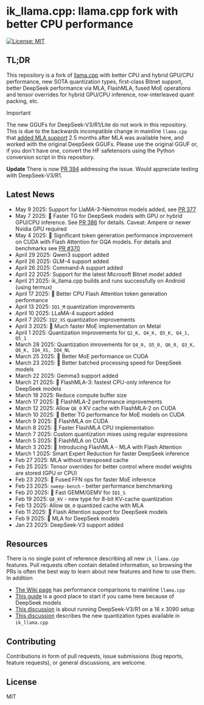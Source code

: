 # ik_llama.cpp: llama.cpp fork with better CPU performance

[![License: MIT](https://img.shields.io/badge/license-MIT-blue.svg)](https://opensource.org/licenses/MIT)

## TL;DR

This repository is a fork of [llama.cpp](https://github.com/ggerganov/llama.cpp) with better CPU and hybrid GPU/CPU performance, new SOTA quantization types, first-class Bitnet support, better DeepSeek performance via MLA, FlashMLA, fused MoE operations and tensor overrides for hybrid GPU/CPU inference, row-interleaved quant packing, etc.

>[!IMPORTANT]
>The new GGUFs for DeepSeek-V3/R1/Lite do not work in this repository. This is due to the backwards incompatible change in mainline `llama.cpp` that [added MLA support](https://github.com/ggml-org/llama.cpp/pull/12801)
>2.5 months after MLA was available here, and worked with the original DeepSeek GGUFs. Please use the original GGUF or, if you don't have one, convert the HF safetensors using the Python conversion script in this repository.
>
>**Update** There is now [PR 394](https://github.com/ikawrakow/ik_llama.cpp/pull/394) addressing the issue. Would appreciate testing with DeepSeek-V3/R1.

## Latest News

* May 9 2025: Support for LlaMA-3-Nemotron models added, see [PR 377](https://github.com/ikawrakow/ik_llama.cpp/pull/377)
* May 7 2025: 🚀 Faster TG for DeepSeek models with GPU or hybrid GPU/CPU inference. See [PR 386](https://github.com/ikawrakow/ik_llama.cpp/pull/386) for details. Caveat: Ampere or newer Nvidia GPU required
* May 4 2025: 🚀 Significant token generation performance improvement on CUDA with Flash Attention for GQA models. For details and benchmarks see [PR #370](https://github.com/ikawrakow/ik_llama.cpp/pull/370) 
* April 29 2025: Qwen3 support added
* April 26 2025: GLM-4 support added
* April 26 2025: Command-A support added
* April 22 2025: Support for the latest Microsoft Bitnet model added
* April 21 2025: ik_llama.cpp builds and runs successfully on Android (using termux)
* April 17 2025: 🚀 Better CPU Flash Attention token generation performance
* April 13 2025: `IQ1_M` quantization improvements
* April 10 2025: LLaMA-4 support added
* April 7 2025: `IQ2_XS` quantization improvements
* April 3 2025: 🚀 Much faster MoE implementation on Metal
* April 1 2025: Quantization improvements for `Q2_K, Q4_K, Q5_K, Q4_1, Q5_1`
* March 28 2025: Quantization imrovements for `Q4_0, Q5_0, Q6_0, Q3_K, Q6_K, IQ4_XS, IQ4_NL`
* March 25 2025: 🚀 Better MoE performance on CUDA
* March 23 2025: 🚀 Better batched processing speed for DeepSeek models
* March 22 2025: Gemma3 support added
* March 21 2025: 🚀 FlashMLA-3: fastest CPU-only inference for DeepSeek models
* March 18 2025: Reduce compute buffer size
* March 17 2025: 🚀 FlashMLA-2 performance improvements
* March 12 2025: Allow `Q8_0` KV cache with FlashMLA-2 on CUDA
* March 10 2025: 🚀 Better TG performance for MoE models on CUDA
* March 9 2025: 🚀 FlashMLA on CUDA
* March 8 2025: 🚀 Faster FlashMLA CPU implementation
* March 7 2025: Custom quantization mixes using regular expressions
* March 5 2025: 🚀 FlashMLA on CUDA
* March 3 2025: 🚀 Introducing FlashMLA - MLA with Flash Attention
* March 1 2025: Smart Expert Reduction for faster DeepSeek inference
* Feb 27 2025: MLA without transposed cache
* Feb 25 2025: Tensor overrides for better control where model weights are stored (GPU or CPU)
* Feb 23 2025: 🚀 Fused FFN ops for faster MoE inference
* Feb 23 2025: `sweep-bench` - better performance benchmarking
* Feb 20 2025: 🚀 Fast GEMM/GEMV for `IQ1_S`
* Feb 19 2025: `Q8_KV` - new type for 8-bit KV-cache quantization
* Feb 13 2025: Allow `Q8_0` quantized cache with MLA
* Feb 11 2025: 🚀 Flash Attention support for DeepSeek models
* Feb 9 2025: 🚀 MLA for DeepSeek models
* Jan 23 2025: DeepSeek-V3 support added

## Resources

There is no single point of reference describing all new `ik_llama.cpp` features. Pull requests often contain detailed information, so browsing the PRs is often the best way to learn about new features and how to use them. In addition
* [The Wiki page](https://github.com/ikawrakow/ik_llama.cpp/wiki) has performance comparisons to mainline `llama.cpp`
* [This guide](https://github.com/ikawrakow/ik_llama.cpp/discussions/258) is a good place to start if you came here because of DeepSeek models
* [This discussion](https://github.com/ikawrakow/ik_llama.cpp/discussions/266) is about running DeepSeek-V3/R1 on a 16 x 3090 setup
* [This discussion](https://github.com/ikawrakow/ik_llama.cpp/discussions/8) describes the new quantization types available in `ik_llama.cpp`

## Contributing

Contributions in form of pull requests, issue submissions (bug reports, feature requests), or general discussions, are welcome.

## License

MIT
